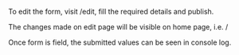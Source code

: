 To edit the form, visit /edit, fill the required details and publish.

The changes made on edit page will be visible on home page, i.e. /

Once form is field, the submitted values can be seen in console log.